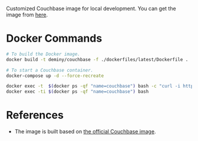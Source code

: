 Customized Couchbase image for local development. You can get the image from [here](https://hub.docker.com/r/deminy/couchbase).

# Docker Commands

```bash
# To build the Docker image.
docker build -t deminy/couchbase -f ./dockerfiles/latest/Dockerfile .

# To start a Couchbase container.
docker-compose up -d --force-recreate

docker exec -t  $(docker ps -qf "name=couchbase") bash -c "curl -i http://127.0.0.1:8091"
docker exec -ti $(docker ps -qf "name=couchbase") bash
```

# References

* The image is built based on [the official Couchbase image](https://hub.docker.com/_/couchbase).

